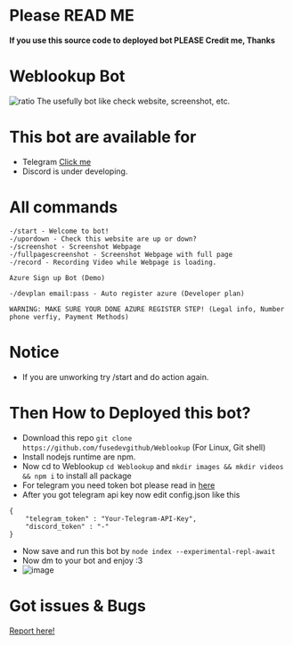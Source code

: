# Please READ ME
**If you use this source code to deployed bot PLEASE Credit me, Thanks**
# Weblookup Bot
![ratio](https://user-images.githubusercontent.com/47820634/167398753-4e6a434e-3854-4715-96ba-8136dde53bac.png)
The usefully bot like check website, screenshot, etc.
# This bot are available for
* Telegram [Click me](https://t.me/WebLookup_bot)
* Discord is under developing.
# All commands
```
-/start - Welcome to bot!
-/upordown - Check this website are up or down?
-/screenshot - Screenshot Webpage
-/fullpagescreenshot - Screenshot Webpage with full page
-/record - Recording Video while Webpage is loading.

Azure Sign up Bot (Demo)

-/devplan email:pass - Auto register azure (Developer plan)

WARNING: MAKE SURE YOUR DONE AZURE REGISTER STEP! (Legal info, Number phone verfiy, Payment Methods)
```
# Notice
* If you are unworking try /start and do action again.
# Then How to Deployed this bot?
* Download this repo ```git clone https://github.com/fusedevgithub/Weblookup``` (For Linux, Git shell)
* Install nodejs runtime are npm.
* Now cd to Weblookup ```cd Weblookup``` and ```mkdir images && mkdir videos && npm i``` to install all package
* For telegram you need token bot please read in [here](https://core.telegram.org/bots#3-how-do-i-create-a-bot)
* After you got telegram api key now edit config.json like this
```
{
    "telegram_token" : "Your-Telegram-API-Key",
    "discord_token" : "-"
}
```
* Now save and run this bot by ```node index --experimental-repl-await```
* Now dm to your bot and enjoy :3
* ![image](https://user-images.githubusercontent.com/47820634/167400661-990c51a1-bd60-4713-b189-bcadc307e73f.png)

# Got issues & Bugs
[Report here!](https://github.com/fusedevgithub/Weblookup/issues)
